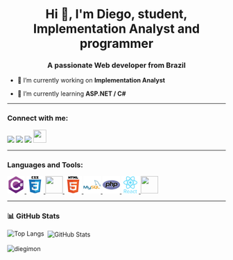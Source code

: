 <h1 align="center">Hi 👋, I'm Diego, student, Implementation Analyst and programmer</h1>
<h3 align="center">A passionate Web developer from Brazil</h3>

- 🔭 I’m currently working on **Implementation Analyst**

- 🌱 I’m currently learning **ASP.NET / C#**

---

<h3 align="left">Connect with me:</h3>
<div> 
  <a href="https://www.instagram.com/ds_aguiar62/" target="_blank"><img src="https://img.shields.io/badge/-Instagram-%23E4405F?style=for-the-badge&logo=instagram&logoColor=white" target="_blank"></a> 
  <a href = "mailto:diegogodzila@gmail.com"><img src="https://img.shields.io/badge/-Gmail-%23333?style=for-the-badge&logo=gmail&logoColor=white" target="_blank"></a>
  <a href="linkedin.com/in/diego-silva-39bb8a228" target="_blank"><img src="https://img.shields.io/badge/-LinkedIn-%230077B5?style=for-the-badge&logo=linkedin&logoColor=white" target="_blank"></a>
 <a href="https://api.whatsapp.com/send?phone=996528343" target="_blank"><img src="https://user-images.githubusercontent.com/101910221/233175950-0606c093-8a91-4be0-87ce-ab21583b6db7.png" height="30" width="30"></a> 
  
</div>

<!-- Adicione seus links aqui se quiser -->

---

<h3 align="left">Languages and Tools:</h3>

<p align="left">
  <a href="https://www.w3schools.com/cs/" target="_blank" rel="noreferrer">
    <img src="https://raw.githubusercontent.com/devicons/devicon/master/icons/csharp/csharp-original.svg" width="40" height="40"/>
  </a>
  <a href="https://www.w3schools.com/css/" target="_blank" rel="noreferrer">
    <img src="https://raw.githubusercontent.com/devicons/devicon/master/icons/css3/css3-original-wordmark.svg" width="40" height="40"/>
  </a>
  <a href="https://www.figma.com/" target="_blank" rel="noreferrer">
    <img src="https://www.vectorlogo.zone/logos/figma/figma-icon.svg" width="40" height="40"/>
  </a>
  <a href="https://www.w3.org/html/" target="_blank" rel="noreferrer">
    <img src="https://raw.githubusercontent.com/devicons/devicon/master/icons/html5/html5-original-wordmark.svg" width="40" height="40"/>
  </a>
  <a href="https://www.mysql.com/" target="_blank" rel="noreferrer">
    <img src="https://raw.githubusercontent.com/devicons/devicon/master/icons/mysql/mysql-original-wordmark.svg" width="40" height="40"/>
  </a>
  <a href="https://www.php.net" target="_blank" rel="noreferrer">
    <img src="https://raw.githubusercontent.com/devicons/devicon/master/icons/php/php-original.svg" width="40" height="40"/>
  </a>
  <a href="https://reactjs.org/" target="_blank" rel="noreferrer">
    <img src="https://raw.githubusercontent.com/devicons/devicon/master/icons/react/react-original-wordmark.svg" width="40" height="40"/>
  </a>
  <a href="https://reactnative.dev/" target="_blank" rel="noreferrer">
    <img src="https://reactnative.dev/img/header_logo.svg" width="40" height="40"/>
  </a>
</p>

---

### 📊 GitHub Stats

<p>
  <img align="left" src="https://github-readme-stats.vercel.app/api/top-langs?username=diegimon&show_icons=true&locale=en&layout=compact&theme=tokyonight" alt="Top Langs"/>
</p>

<p>&nbsp;
  <img align="center" src="https://github-readme-stats.vercel.app/api?username=diegimon&show_icons=true&locale=en&theme=tokyonight" alt="GitHub Stats"/>
</p>

<p>
  <img align="center" src="https://github-readme-streak-stats.herokuapp.com/?user=diegimon&" alt="diegimon" />
</p>


